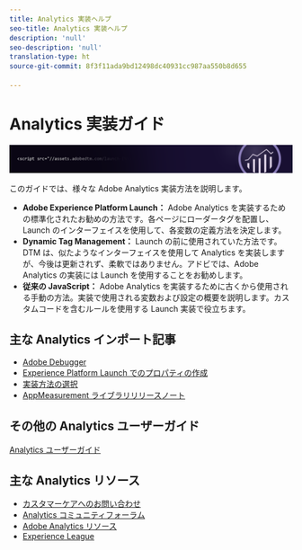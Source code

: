 ```yaml
---
title: Analytics 実装ヘルプ
seo-title: Analytics 実装ヘルプ
description: 'null'
seo-description: 'null'
translation-type: ht
source-git-commit: 8f3f11ada9bd12498dc40931cc987aa550b8d655

---
```



# Analytics 実装ガイド

![バナー](../../assets/doc_banner_implement.png)

このガイドでは、様々な Adobe Analytics 実装方法を説明します。

* **Adobe Experience Platform Launch：** Adobe Analytics を実装するための標準化されたお勧めの方法です。各ページにローダータグを配置し、Launch のインターフェイスを使用して、各変数の定義方法を決定します。
* **Dynamic Tag Management：** Launch の前に使用されていた方法です。DTM は、似たようなインターフェイスを使用して Analytics を実装しますが、今後は更新されず、柔軟ではありません。アドビでは、Adobe Analytics の実装には Launch を使用することをお勧めします。
* **従来の JavaScript：** Adobe Analytics を実装するために古くから使用される手動の方法。実装で使用される変数および設定の概要を説明します。カスタムコードを含むルールを使用する Launch 実装で役立ちます。

## 主な Analytics インポート記事

* [Adobe Debugger](impl-testing/debugger.md)
* [Experience Platform Launch でのプロパティの作成](implement-with-launch/create-analytics-property.md)
* [実装方法の選択](c-implementation-methods/choose-implementation-method.md)
* [AppMeasurement ライブラリリリースノート](appmeasurement-release-notes/appmeasurement-release-notes.md)

## その他の Analytics ユーザーガイド

[Analytics ユーザーガイド](/help/landing/home.md)

## 主な Analytics リソース

* [カスタマーケアへのお問い合わせ](https://helpx.adobe.com/jp/contact/enterprise-support.ec.html)
* [Analytics コミュニティフォーラム](https://forums.adobe.com/community/experience-cloud/analytics-cloud/analytics)
* [Adobe Analytics リソース](https://forums.adobe.com/message/10660755)
* [Experience League](https://experienceleague.adobe.com/?lang=ja#recommended/solutions/analytics)
